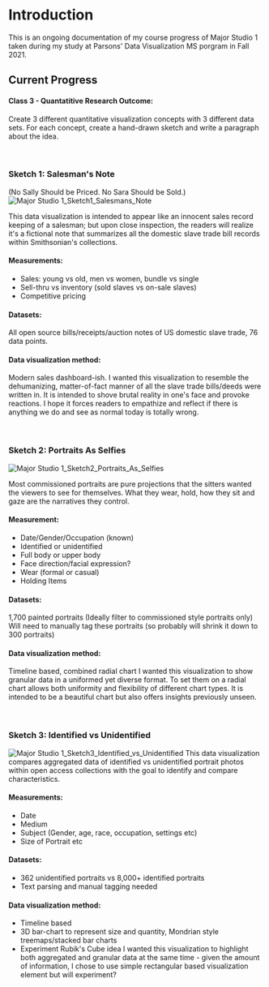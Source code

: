 # Introduction
This is an ongoing documentation of my course progress of Major Studio 1 taken during my study at Parsons' Data Visualization MS porgram in Fall 2021.



## Current Progress

#### Class 3 - Quantatitive Research Outcome: 
Create 3 different quantitative visualization concepts with 3 different data sets. For each concept, create a hand-drawn sketch and write a paragraph about the idea.
<br>
<br>
<br>
### Sketch 1: Salesman's Note
(No Sally Should be Priced. No Sara Should be Sold.)
![Major Studio 1_Sketch1_Salesmans_Note](https://user-images.githubusercontent.com/42701448/132700469-10ca244c-1eec-411d-8bba-4eb799c6eb7d.jpg)

This data visualization is intended to appear like an innocent sales record keeping of a salesman; but upon close inspection, the readers will realize it's a fictional note that summarizes all the domestic slave trade bill records within Smithsonian's collections.

#### Measurements:
* Sales: young vs old, men vs women, bundle vs single
* Sell-thru vs inventory (sold slaves vs on-sale slaves)
* Competitive pricing

#### Datasets: 
All open source bills/receipts/auction notes of US domestic slave trade, 76 data points. 

#### Data visualization method:
Modern sales dashboard-ish.
I wanted this visualization to resemble the dehumanizing, matter-of-fact manner of all the slave trade bills/deeds were written in. It is intended to shove brutal reality in one's face and provoke reactions. I hope it forces readers to empathize and reflect if there is anything we do and see as normal today is totally wrong. 
<br>
<br>
<br>
### Sketch 2: Portraits As Selfies
![Major Studio 1_Sketch2_Portraits_As_Selfies](https://user-images.githubusercontent.com/42701448/132700514-1b8a0e70-778c-4a8a-a141-414d9dd12a98.jpg)

Most commissioned portraits are pure projections that the sitters wanted the viewers to see for themselves. What they wear, hold, how they sit and gaze are the narratives they control.

#### Measurement:
* Date/Gender/Occupation (known)
* Identified or unidentified
* Full body or upper body
* Face direction/facial expression?
* Wear (formal or casual)
* Holding Items

#### Datasets:
1,700 painted portraits (Ideally filter to commissioned style portraits only)
Will need to manually tag these portraits (so probably will shrink it down to 300 portraits)

#### Data visualization method:
Timeline based, combined radial chart
I wanted this visualization to show granular data in a uniformed yet diverse format. To set them on a radial chart allows both uniformity and flexibility of different chart types. It is intended to be a beautiful chart but also offers insights previously unseen. 
<br>
<br>
<br>
### Sketch 3: Identified vs Unidentified 

![Major Studio 1_Sketch3_Identified_vs_Unidentified](https://user-images.githubusercontent.com/42701448/132700566-bbecedf4-d2a9-4ed2-b7f2-834ebef376bc.jpg)
This data visualization compares aggregated data of identified vs unidentified portrait photos within open access collections with the goal to identify and compare  characteristics.

#### Measurements: 
* Date
* Medium
* Subject (Gender, age, race, occupation, settings etc)
* Size of Portrait etc

#### Datasets:
* 362 unidentified portraits vs 8,000+ identified portraits
* Text parsing and manual tagging needed

#### Data visualization method:
* Timeline based
* 3D bar-chart to represent size and quantity, Mondrian style treemaps/stacked bar charts
* Experiment Rubik's Cube idea
I wanted this visualization to highlight both aggregated and granular data at the same time - given the amount of information, I chose to use simple rectangular based visualization element but will experiment?





